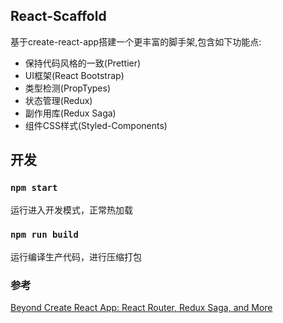 ## React-Scaffold

基于create-react-app搭建一个更丰富的脚手架,包含如下功能点:

* 保持代码风格的一致(Prettier)
* UI框架(React Bootstrap)
* 类型检测(PropTypes)
* 状态管理(Redux)
* 副作用库(Redux Saga)
* 组件CSS样式(Styled-Components)

## 开发

### `npm start`

运行进入开发模式，正常热加载

### `npm run build`

运行编译生产代码，进行压缩打包

### 参考

[Beyond Create React App: React Router, Redux Saga, and More](https://auth0.com/blog/beyond-create-react-app-react-router-redux-saga-and-more/)